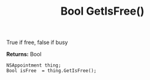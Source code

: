 ﻿---
uid: crmscript_ref_NSAppointment_GetIsFree
title: Bool GetIsFree()
intellisense: NSAppointment.GetIsFree
keywords: NSAppointment, GetIsFree
so.topic: reference
---

True if free, false if busy

**Returns:** Bool


```crmscript
NSAppointment thing;
Bool isFree  = thing.GetIsFree();
```


